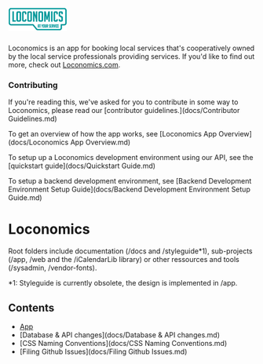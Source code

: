 <h1><a href="https://loconomics.com"> <img src="app/source/images/logo-large.png" alt="Loconomics"/></a> </h1>

Loconomics is an app for booking local services that's cooperatively owned by the local service professionals providing services. If you'd like to find out more, check out [Loconomics.com](https://loconomics.com).

### Contributing

If you're reading this, we've asked for you to contribute in some way to Loconomics, please read our [contributor guidelines.](docs/Contributor Guidelines.md)

To get an overview of how the app works, see [Loconomics App Overview](docs/Loconomics App Overview.md)

To setup up a Loconomics development environment using our API, see the [quickstart guide](docs/Quickstart Guide.md)

To setup a backend development environment, see [Backend Development Environment Setup Guide](docs/Backend Development Environment Setup Guide.md)




# Loconomics

Root folders include documentation (/docs and /styleguide*1), sub-projects (/app, /web and the /iCalendarLib library) or other ressources and tools (/sysadmin, /vendor-fonts).

*1: Styleguide is currently obsolete, the design is implemented in /app.

## Contents
- [App](docs/App.md)
- [Database & API changes](docs/Database & API changes.md)
- [CSS Naming Conventions](docs/CSS Naming Conventions.md)
- [Filing Github Issues](docs/Filing Github Issues.md)

